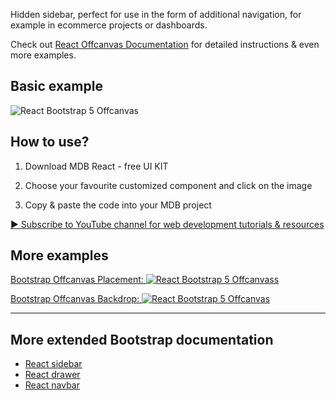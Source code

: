 
Hidden sidebar, perfect for use in the form of additional navigation, for example in ecommerce projects or dashboards.

Check out [React Offcanvas Documentation](https://mdbootstrap.com/docs/react/extended/offcanvas/) for detailed instructions & even more examples.


## Basic example

![React Bootstrap 5 Offcanvas](https://mdbootstrap.com/img/Marketing/github/offcanvas/basic.png)

## How to use?

1. Download MDB React - free UI KIT

2. Choose your favourite customized component and click on the image

3. Copy & paste the code into your MDB project

[▶️ Subscribe to YouTube channel for web development tutorials & resources](https://www.youtube.com/MDBootstrap?sub_confirmation=1)

## More examples

[Bootstrap Offcanvas Placement:
![React Bootstrap 5 Offcanvass](https://mdbootstrap.com/img/Marketing/github/offcanvas/section-2.png)](https://mdbootstrap.com/docs/react/extended/offcanvas/#section-placement)

[Bootstrap Offcanvas Backdrop:
![React Bootstrap 5 Offcanvas](https://mdbootstrap.com/img/Marketing/github/offcanvas/section-3.png)](https://mdbootstrap.com/docs/react/extended/offcanvas/#section-backdrop)

___

## More extended Bootstrap documentation

<ul>
<li><a href="https://mdbootstrap.com/docs/react/extended/sidebar/">React sidebar</a></li>
<li><a href="https://mdbootstrap.com/docs/react/extended/drawer/">React drawer</a></li>
<li><a href="https://mdbootstrap.com/docs/react/navigation/navbar/">React navbar</a></li>
</ul>

